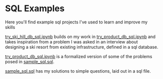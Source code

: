 # SQL Examples

Here you'll find example sql projects I've used to learn and improve my skills

[try_ski_hill_db_sql.ipynb](try_ski_hill_db_sql.ipynb) builds on my work in [try_product_db_sql.ipynb](try_product_db_sql.ipynb) and takes inspiration from a problem I was asked in an interview about designing a ski resort from existing infrastructure, defined in a sql database.

[try_product_db_sql.ipynb](try_product_db_sql.ipynb) is a formalized version of some of the problems posed in [sample_sql.sql](sample_sql.sql).

[sample_sql.sql](sample_sql.sql) has my solutions to simple questions, laid out in a sql file.


